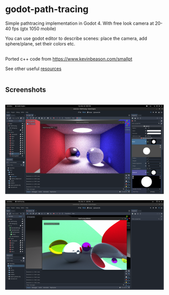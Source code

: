 # godot-path-tracing

Simple pathtracing implementation in Godot 4. With free look camera at 20-40 fps (gtx 1050 mobile)

You can use godot editor to describe scenes: place the camera, add sphere/plane, set their colors etc.
<br/><br/>

Ported c++ code from https://www.kevinbeason.com/smallpt

See other useful [resources](resources.md)
<br/><br/>

## Screenshots
<br/>

<img src="screenshots/main.png">
<br/><br/>

<img src="screenshots/scene2.png">
